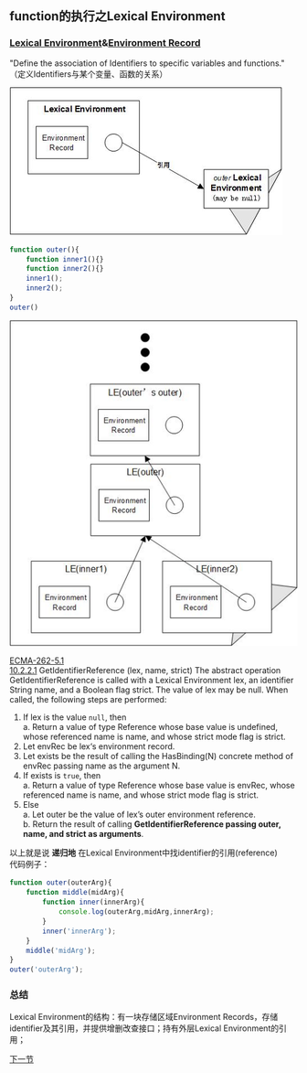 ## function的执行之Lexical Environment

### [Lexical Environment](http://es5.github.io/#x10.2)&[Environment Record](http://es5.github.io/#x10.2.1)

"Define the association of Identifiers to specific variables and functions."
（定义Identifiers与某个变量、函数的关系）

![](image/le0.jpg) 

```javascript
function outer(){
    function inner1(){}
    function inner2(){}
    inner1();
    inner2();
}
outer()
```
![](image/le3.jpg) 

[ECMA-262-5.1](http://es5.github.io/)<br/>
[10.2.2.1](http://es5.github.io/#x10.2.2.1) GetIdentifierReference (lex, name, strict)
The abstract operation GetIdentifierReference is called with a Lexical Environment lex, an identifier String
name, and a Boolean flag strict. The value of lex may be null. When called, the following steps are performed:
1. If lex is the value `null`, then<br/>
    a. Return a value of type Reference whose base value is undefined, whose referenced name is name,
and whose strict mode flag is strict.
2. Let envRec be lex‘s environment record.
3. Let exists be the result of calling the HasBinding(N) concrete method of envRec passing name as the
argument N.
4. If exists is `true`, then<br/>
    a. Return a value of type Reference whose base value is envRec, whose referenced name is name, and
whose strict mode flag is strict.
5. Else<br/>
    a. Let outer be the value of lex’s outer environment reference.<br/>
    b. Return the result of calling **GetIdentifierReference passing outer, name, and strict as arguments**.

以上就是说 **递归地** 在Lexical Environment中找identifier的引用(reference)<br/>
代码例子：
```javascript
function outer(outerArg){
    function middle(midArg){
        function inner(innerArg){
            console.log(outerArg,midArg,innerArg);
        }
        inner('innerArg');
    }
    middle('midArg');
}
outer('outerArg');
```
### 总结
Lexical Environment的结构：有一块存储区域Environment Records，存储identifier及其引用，并提供增删改查接口；持有外层Lexical Environment的引用；

[下一节](function-ExecutionContext.md)
